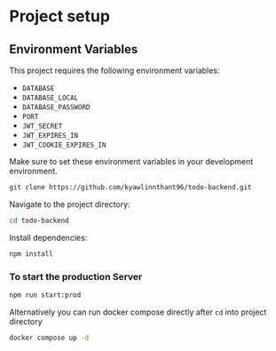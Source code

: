 # Project setup

## Environment Variables
 
This project requires the following environment variables:
 
- `DATABASE`
- `DATABASE_LOCAL`
- `DATABASE_PASSWORD`
- `PORT`
- `JWT_SECRET`
- `JWT_EXPIRES_IN`
- `JWT_COOKIE_EXPIRES_IN`

Make sure to set these environment variables in your development environment.

```bash 
git clone https://github.com/kyawlinnthant96/todo-backend.git
```
Navigate to the project directory:

```bash
cd todo-backend
```

Install dependencies:

```bash
npm install
```
### To start the production Server
 
```bash
npm run start:prod
```

Alternatively you can run docker compose directly after `cd` into project directory

```bash
docker compose up -d
```
